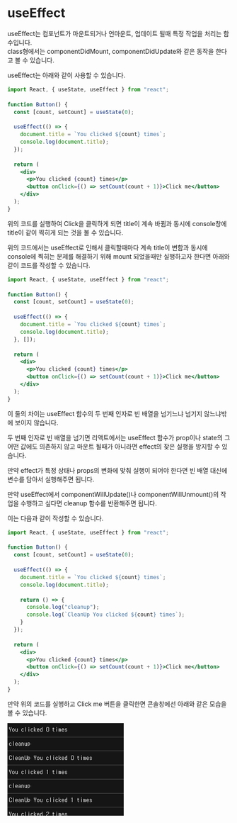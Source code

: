 # useEffect

useEffect는 컴포넌트가 마운트되거나 언마운트, 업데이트 될때 특정 작업을 처리는 함수입니다.  
class형에서는 componentDidMount, componentDidUpdate와 같은 동작을 한다고 볼 수 있습니다.

useEffect는 아래와 같이 사용할 수 있습니다.

```jsx
import React, { useState, useEffect } from "react";

function Button() {
  const [count, setCount] = useState(0);

  useEffect(() => {
    document.title = `You clicked ${count} times`;
    console.log(document.title);
  });

  return (
    <div>
      <p>You clicked {count} times</p>
      <button onClick={() => setCount(count + 1)}>Click me</button>
    </div>
  );
}
```

위의 코드를 실행하여 Click을 클릭하게 되면 title이 계속 바뀜과 동시에 console창에 title이 같이 찍히게 되는 것을 볼 수 있습니다.

위의 코드에서는 useEffect로 인해서 클릭할때마다 계속 title이 변함과 동시에 console에 찍히는 문제를 해결하기 위해 mount 되었을때만 실행하고자 한다면 아래와 같이 코드를 작성할 수 있습니다.

```jsx
import React, { useState, useEffect } from "react";

function Button() {
  const [count, setCount] = useState(0);

  useEffect(() => {
    document.title = `You clicked ${count} times`;
    console.log(document.title);
  }, []);

  return (
    <div>
      <p>You clicked {count} times</p>
      <button onClick={() => setCount(count + 1)}>Click me</button>
    </div>
  );
}
```

이 둘의 차이는 useEffect 함수의 두 번째 인자로 빈 배열을 넘기느냐 넘기지 않느냐밖에 보이지 않습니다.

두 번째 인자로 빈 배열을 넘기면 리액트에서는 useEffect 함수가 prop이나 state의 그 어떤 값에도 의존하지 않고 마운트 될때가 아니라면 effect의 잦은 실행을 방지할 수 있습니다.

만약 effect가 특정 상태나 props의 변화에 맞춰 실행이 되어야 한다면 빈 배열 대신에 변수를 담아서 실행해주면 됩니다.

만약 useEffect에서 componentWillUpdate\(\)나 componentWillUnmount\(\)의 작업을 수행하고 싶다면 cleanup 함수를 반환해주면 됩니다.

이는 다음과 같이 작성할 수 있습니다.

```jsx
import React, { useState, useEffect } from "react";

function Button() {
  const [count, setCount] = useState(0);

  useEffect(() => {
    document.title = `You clicked ${count} times`;
    console.log(document.title);

    return () => {
      console.log("cleanup");
      console.log(`CleanUp You clicked ${count} times`);
    }
  });

  return (
    <div>
      <p>You clicked {count} times</p>
      <button onClick={() => setCount(count + 1)}>Click me</button>
    </div>
  );
}
```

만약 위의 코드를 실행하고 Click me 버튼을 클릭한면 콘솔창에선 아래와 같은 모습을 볼 수 있습니다.

![](../../../.gitbook/assets/image%20%285%29.png)



